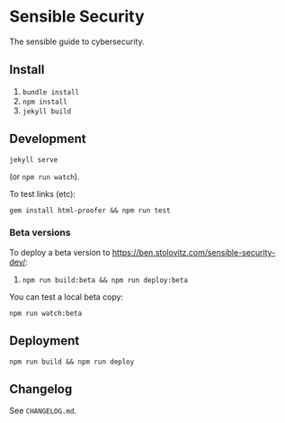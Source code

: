 # Sensible Security

The sensible guide to cybersecurity.

## Install

1. `bundle install`
2. `npm install`
3. `jekyll build`

## Development

`jekyll serve`

(or `npm run watch`).

To test links (etc):

`gem install html-proofer && npm run test`

### Beta versions

To deploy a beta version to https://ben.stolovitz.com/sensible-security-dev/:

1. `npm run build:beta && npm run deploy:beta`

You can test a local beta copy:

`npm run watch:beta`

## Deployment

`npm run build && npm run deploy`

## Changelog

See `CHANGELOG.md`.